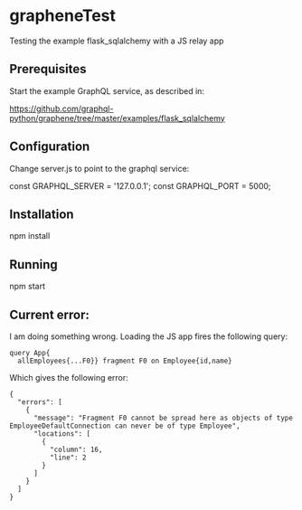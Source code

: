 # grapheneTest
Testing the example flask_sqlalchemy with a JS relay app

## Prerequisites

Start the example GraphQL service, as described in:

https://github.com/graphql-python/graphene/tree/master/examples/flask_sqlalchemy

## Configuration
Change server.js to point to the graphql service:

const GRAPHQL_SERVER = '127.0.0.1';
const GRAPHQL_PORT = 5000;

## Installation
npm install

## Running
npm start


## Current error:
I am doing something wrong. Loading the JS app fires the following query:

    query App{
      allEmployees{...F0}} fragment F0 on Employee{id,name}

Which gives the following error:

    {
      "errors": [
        {
          "message": "Fragment F0 cannot be spread here as objects of type EmployeeDefaultConnection can never be of type Employee",
          "locations": [
            {
              "column": 16,
              "line": 2
            }
          ]
        }
      ]
    }
